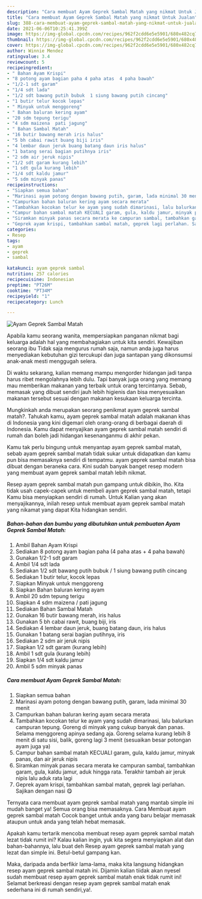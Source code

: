 ```yaml
---
description: "Cara membuat Ayam Geprek Sambal Matah yang nikmat Untuk Jualan"
title: "Cara membuat Ayam Geprek Sambal Matah yang nikmat Untuk Jualan"
slug: 388-cara-membuat-ayam-geprek-sambal-matah-yang-nikmat-untuk-jualan
date: 2021-06-06T10:25:41.399Z
image: https://img-global.cpcdn.com/recipes/962f2cdd6e5e5901/680x482cq70/ayam-geprek-sambal-matah-foto-resep-utama.jpg
thumbnail: https://img-global.cpcdn.com/recipes/962f2cdd6e5e5901/680x482cq70/ayam-geprek-sambal-matah-foto-resep-utama.jpg
cover: https://img-global.cpcdn.com/recipes/962f2cdd6e5e5901/680x482cq70/ayam-geprek-sambal-matah-foto-resep-utama.jpg
author: Winnie Mendez
ratingvalue: 3.4
reviewcount: 5
recipeingredient:
- " Bahan Ayam Krispi"
- "8 potong ayam bagian paha 4 paha atas  4 paha bawah"
- "1/2-1 sdt garam"
- "1/4 sdt lada"
- "1/2 sdt bawang putih bubuk  1 siung bawang putih cincang"
- "1 butir telur kocok lepas"
- " Minyak untuk menggoreng"
- " Bahan baluran kering ayam"
- "20 sdm tepung terigu"
- "4 sdm maizena  pati jagung"
- " Bahan Sambal Matah"
- "16 butir bawang merah iris halus"
- "5 bh cabai rawit buang biji iris"
- "4 lembar daun jeruk buang batang daun iris halus"
- "1 batang serai bagian putihnya iris"
- "2 sdm air jeruk nipis"
- "1/2 sdt garam kurang lebih"
- "1 sdt gula kurang lebih"
- "1/4 sdt kaldu jamur"
- "5 sdm minyak panas"
recipeinstructions:
- "Siapkan semua bahan"
- "Marinasi ayam potong dengan bawang putih, garam, lada minimal 30 menit"
- "Campurkan bahan baluran kering ayam secara merata"
- "Tambahkan kocokan telur ke ayam yang sudah dimarinasi, lalu balurkan campuran tepung. Goreng di minyak yang cukup banyak dan panas. Selama menggoreng apinya sedang aja. Goreng selama kurang lebih 8 menit di satu sisi, balik, goreng lagi 3 menit (sesuaikan besar potongan ayam juga ya)"
- "Campur bahan sambal matah KECUALI garam, gula, kaldu jamur, minyak panas, dan air jeruk nipis"
- "Siramkan minyak panas secara merata ke campuran sambal, tambahkan garam, gula, kaldu jamur, aduk hingga rata. Terakhir tambah air jeruk nipis lalu aduk rata lagi"
- "Geprek ayam krispi, tambahkan sambal matah, geprek lagi perlahan. Sajikan dengan nasi 😋"
categories:
- Resep
tags:
- ayam
- geprek
- sambal

katakunci: ayam geprek sambal 
nutrition: 257 calories
recipecuisine: Indonesian
preptime: "PT26M"
cooktime: "PT34M"
recipeyield: "1"
recipecategory: Lunch

---
```



![Ayam Geprek Sambal Matah](https://img-global.cpcdn.com/recipes/962f2cdd6e5e5901/680x482cq70/ayam-geprek-sambal-matah-foto-resep-utama.jpg)

Apabila kamu seorang wanita, mempersiapkan panganan nikmat bagi keluarga adalah hal yang membahagiakan untuk kita sendiri. Kewajiban seorang ibu Tidak saja mengurus rumah saja, namun anda juga harus menyediakan kebutuhan gizi tercukupi dan juga santapan yang dikonsumsi anak-anak mesti menggugah selera.

Di waktu  sekarang, kalian memang mampu mengorder hidangan jadi tanpa harus ribet mengolahnya lebih dulu. Tapi banyak juga orang yang memang mau memberikan makanan yang terbaik untuk orang tercintanya. Sebab, memasak yang dibuat sendiri jauh lebih higienis dan bisa menyesuaikan makanan tersebut sesuai dengan makanan kesukaan keluarga tercinta. 



Mungkinkah anda merupakan seorang penikmat ayam geprek sambal matah?. Tahukah kamu, ayam geprek sambal matah adalah makanan khas di Indonesia yang kini digemari oleh orang-orang di berbagai daerah di Indonesia. Kamu dapat menyajikan ayam geprek sambal matah sendiri di rumah dan boleh jadi hidangan kesenanganmu di akhir pekan.

Kamu tak perlu bingung untuk menyantap ayam geprek sambal matah, sebab ayam geprek sambal matah tidak sukar untuk didapatkan dan kamu pun bisa memasaknya sendiri di tempatmu. ayam geprek sambal matah bisa dibuat dengan beraneka cara. Kini sudah banyak banget resep modern yang membuat ayam geprek sambal matah lebih nikmat.

Resep ayam geprek sambal matah pun gampang untuk dibikin, lho. Kita tidak usah capek-capek untuk membeli ayam geprek sambal matah, tetapi Kamu bisa menyiapkan sendiri di rumah. Untuk Kalian yang akan menyajikannya, inilah resep untuk membuat ayam geprek sambal matah yang nikamat yang dapat Kita hidangkan sendiri.

<!--inarticleads1-->

##### Bahan-bahan dan bumbu yang dibutuhkan untuk pembuatan Ayam Geprek Sambal Matah:

1. Ambil  Bahan Ayam Krispi
1. Sediakan 8 potong ayam bagian paha (4 paha atas + 4 paha bawah)
1. Gunakan 1/2-1 sdt garam
1. Ambil 1/4 sdt lada
1. Sediakan 1/2 sdt bawang putih bubuk / 1 siung bawang putih cincang
1. Sediakan 1 butir telur, kocok lepas
1. Siapkan  Minyak untuk menggoreng
1. Siapkan  Bahan baluran kering ayam
1. Ambil 20 sdm tepung terigu
1. Siapkan 4 sdm maizena / pati jagung
1. Sediakan  Bahan Sambal Matah
1. Gunakan 16 butir bawang merah, iris halus
1. Gunakan 5 bh cabai rawit, buang biji, iris
1. Sediakan 4 lembar daun jeruk, buang batang daun, iris halus
1. Gunakan 1 batang serai bagian putihnya, iris
1. Sediakan 2 sdm air jeruk nipis
1. Siapkan 1/2 sdt garam (kurang lebih)
1. Ambil 1 sdt gula (kurang lebih)
1. Siapkan 1/4 sdt kaldu jamur
1. Ambil 5 sdm minyak panas




<!--inarticleads2-->

##### Cara membuat Ayam Geprek Sambal Matah:

1. Siapkan semua bahan
1. Marinasi ayam potong dengan bawang putih, garam, lada minimal 30 menit
1. Campurkan bahan baluran kering ayam secara merata
1. Tambahkan kocokan telur ke ayam yang sudah dimarinasi, lalu balurkan campuran tepung. Goreng di minyak yang cukup banyak dan panas. Selama menggoreng apinya sedang aja. Goreng selama kurang lebih 8 menit di satu sisi, balik, goreng lagi 3 menit (sesuaikan besar potongan ayam juga ya)
1. Campur bahan sambal matah KECUALI garam, gula, kaldu jamur, minyak panas, dan air jeruk nipis
1. Siramkan minyak panas secara merata ke campuran sambal, tambahkan garam, gula, kaldu jamur, aduk hingga rata. Terakhir tambah air jeruk nipis lalu aduk rata lagi
1. Geprek ayam krispi, tambahkan sambal matah, geprek lagi perlahan. Sajikan dengan nasi 😋




Ternyata cara membuat ayam geprek sambal matah yang mantab simple ini mudah banget ya! Semua orang bisa memasaknya. Cara Membuat ayam geprek sambal matah Cocok banget untuk anda yang baru belajar memasak ataupun untuk anda yang telah hebat memasak.

Apakah kamu tertarik mencoba membuat resep ayam geprek sambal matah lezat tidak rumit ini? Kalau kalian ingin, yuk kita segera menyiapkan alat dan bahan-bahannya, lalu buat deh Resep ayam geprek sambal matah yang lezat dan simple ini. Betul-betul gampang kan. 

Maka, daripada anda berfikir lama-lama, maka kita langsung hidangkan resep ayam geprek sambal matah ini. Dijamin kalian tiidak akan nyesel sudah membuat resep ayam geprek sambal matah enak tidak rumit ini! Selamat berkreasi dengan resep ayam geprek sambal matah enak sederhana ini di rumah sendiri,ya!.

